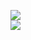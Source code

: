 [![](https://img.shields.io/badge/Made%20With-Github%20Spray-lightgrey.svg?style=for-the-badge&logo=github)](https://github.com/Annihil/github-spray#17729)  
[![](https://i.imgur.com/2DrTn0Z.gif)](https://github.com/Annihil/github-spray)
